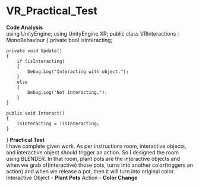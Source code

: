# VR_Practical_Test
**Code Analysis**
<br>
using UnityEngine;
using UnityEngine.XR;
public class VRInteractions : MonoBehaviour
{
    private bool isInteracting;

    private void Update()
    {
        if (isInteracting)
        {
            Debug.Log("Interacting with object.");
        }
        else
        {
            Debug.Log("Not interacting.");
        }
    }

    public void Interact()
    {
        isInteracting = !isInteracting;
    }
}
**Practical Test**
<br>
I have complete given work. As per instructions room, interactive objects, and interactive object should trigger an action. So I designed the room using BLENDER. In that room, plant pots are the interactive objects and when we grab of(interactive) those pots, turns into another color(triggers an action) and when we release a pot, then it will turn into original color. 
Interactive Object - **Plant Pots**
            Action - **Color Change**

